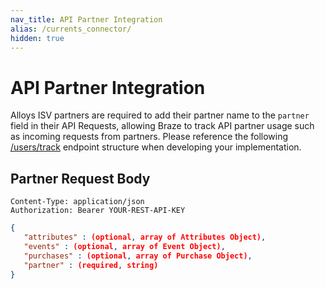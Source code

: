 ```yaml
---
nav_title: API Partner Integration
alias: /currents_connector/
hidden: true
---
```


# API Partner Integration

Alloys ISV partners are required to add their partner name to the `partner` field in their API Requests, allowing Braze to track API partner usage such as incoming requests from partners. Please reference the following [/users/track]({{site.baseurl}}/api/endpoints/user_data/post_user_track/) endpoint structure when developing your implementation.

## Partner Request Body

```
Content-Type: application/json
Authorization: Bearer YOUR-REST-API-KEY
```

```json
{
   "attributes" : (optional, array of Attributes Object),
   "events" : (optional, array of Event Object),
   "purchases" : (optional, array of Purchase Object),
   "partner" : (required, string)
}
```